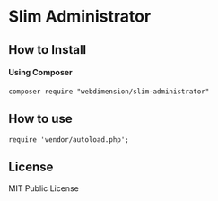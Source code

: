 # Slim Administrator

## How to Install

#### Using Composer

```
composer require "webdimension/slim-administrator"
```

## How to use

```
require 'vendor/autoload.php';

```

## License

MIT Public License
